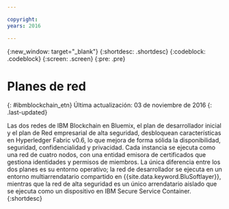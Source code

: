 ```yaml
---

copyright:
years: 2016

---
```


{:new_window: target="_blank"}
{:shortdesc: .shortdesc}
{:codeblock: .codeblock}
{:screen: .screen}
{:pre: .pre}


# Planes de red
{: #ibmblockchain_etn}
Última actualización: 03 de noviembre de 2016
{: .last-updated}

Las dos redes de IBM Blockchain en Bluemix, el plan de desarrollador inicial y el plan de Red empresarial de alta seguridad, desbloquean características en Hyperledger Fabric v0.6, lo que mejora de forma sólida la disponibilidad, seguridad, confidencialidad y privacidad. Cada instancia se ejecuta como una red de cuatro nodos, con una entidad emisora de certificados que gestiona identidades y permisos de miembros. La única diferencia entre los dos planes es su entorno operativo; la red de desarrollador se ejecuta en un entorno multiarrendatario compartido en {{site.data.keyword.BluSoftlayer}}, mientras que la red de alta seguridad es un único arrendatario aislado que se ejecuta como un dispositivo en IBM Secure Service Container.
{:shortdesc}

<!---The High-Security business network provides important capabilities above and beyond the two-node multi-tenant developer service on Softlayer (aimed towards application development; writing chaincode and experimenting with APIs).  The high security plan supplies your own private blockchain test environment, which has been vetted and secured by IBM.  With the following features, your dedicated and high security environment enables you to take the next step towards preparing your organization for enterprise blockchain networks:~~

~~1. A dedicated four-node blockchain network; single-tenant with no shared resources~~
~~2. An IBM-certified version of the latest Hyperledger fabric, along with mechanisms to unlock inherent identity and security features~~
~~3. Isolation and protection from system and platform administrators, root users, and unauthorized users.~~
~~4. Verified test cases for security, consensus, availability, and performance--->
